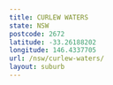 ```yaml
---
title: CURLEW WATERS
state: NSW
postcode: 2672
latitude: -33.26188202
longitude: 146.4337705
url: /nsw/curlew-waters/
layout: suburb
---
```

